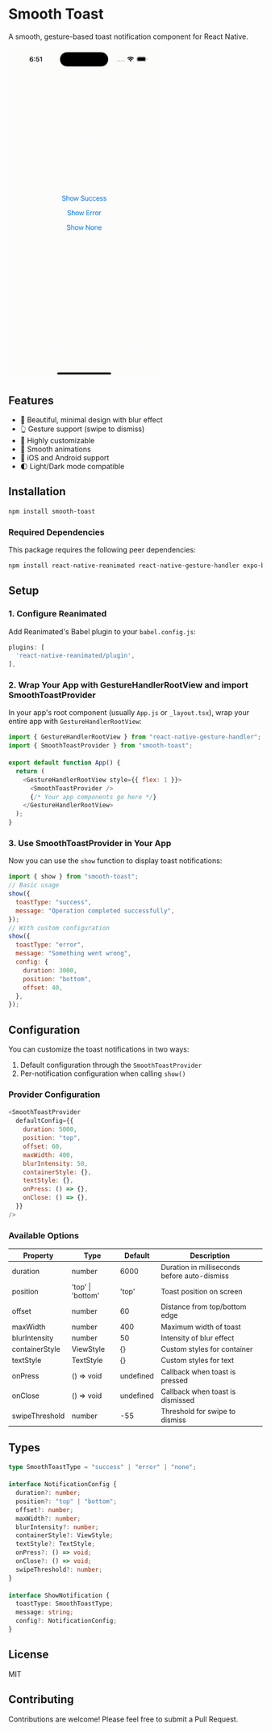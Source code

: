 # Smooth Toast

A smooth, gesture-based toast notification component for React Native.

<img src="./docs/preview.gif" width="300" alt="Smooth Toast Preview">

## Features

- 🎨 Beautiful, minimal design with blur effect
- 👆 Gesture support (swipe to dismiss)
- 🎯 Highly customizable
- 💫 Smooth animations
- 📱 iOS and Android support
- 🌓 Light/Dark mode compatible

## Installation

```bash
npm install smooth-toast
```

### Required Dependencies

This package requires the following peer dependencies:

```bash
npm install react-native-reanimated react-native-gesture-handler expo-blur
```

## Setup

### 1. Configure Reanimated

Add Reanimated's Babel plugin to your `babel.config.js`:

```js
plugins: [
  'react-native-reanimated/plugin',
],
```

### 2. Wrap Your App with GestureHandlerRootView and import SmoothToastProvider

In your app's root component (usually `App.js` or `_layout.tsx`), wrap your entire app with `GestureHandlerRootView`:

```js
import { GestureHandlerRootView } from "react-native-gesture-handler";
import { SmoothToastProvider } from "smooth-toast";

export default function App() {
  return (
    <GestureHandlerRootView style={{ flex: 1 }}>
      <SmoothToastProvider />
      {/* Your app components go here */}
    </GestureHandlerRootView>
  );
}
```

### 3. Use SmoothToastProvider in Your App

Now you can use the `show` function to display toast notifications:

```js
import { show } from "smooth-toast";
// Basic usage
show({
  toastType: "success",
  message: "Operation completed successfully",
});
// With custom configuration
show({
  toastType: "error",
  message: "Something went wrong",
  config: {
    duration: 3000,
    position: "bottom",
    offset: 40,
  },
});
```

## Configuration

You can customize the toast notifications in two ways:

1. Default configuration through the `SmoothToastProvider`
2. Per-notification configuration when calling `show()`

### Provider Configuration

```js
<SmoothToastProvider
  defaultConfig={{
    duration: 5000,
    position: "top",
    offset: 60,
    maxWidth: 400,
    blurIntensity: 50,
    containerStyle: {},
    textStyle: {},
    onPress: () => {},
    onClose: () => {},
  }}
/>
```

### Available Options

| Property       | Type              | Default   | Description                                  |
| -------------- | ----------------- | --------- | -------------------------------------------- |
| duration       | number            | 6000      | Duration in milliseconds before auto-dismiss |
| position       | 'top' \| 'bottom' | 'top'     | Toast position on screen                     |
| offset         | number            | 60        | Distance from top/bottom edge                |
| maxWidth       | number            | 400       | Maximum width of toast                       |
| blurIntensity  | number            | 50        | Intensity of blur effect                     |
| containerStyle | ViewStyle         | {}        | Custom styles for container                  |
| textStyle      | TextStyle         | {}        | Custom styles for text                       |
| onPress        | () => void        | undefined | Callback when toast is pressed               |
| onClose        | () => void        | undefined | Callback when toast is dismissed             |
| swipeThreshold | number            | -55       | Threshold for swipe to dismiss               |

## Types

```ts
type SmoothToastType = "success" | "error" | "none";

interface NotificationConfig {
  duration?: number;
  position?: "top" | "bottom";
  offset?: number;
  maxWidth?: number;
  blurIntensity?: number;
  containerStyle?: ViewStyle;
  textStyle?: TextStyle;
  onPress?: () => void;
  onClose?: () => void;
  swipeThreshold?: number;
}

interface ShowNotification {
  toastType: SmoothToastType;
  message: string;
  config?: NotificationConfig;
}
```

## License

MIT

## Contributing

Contributions are welcome! Please feel free to submit a Pull Request.
